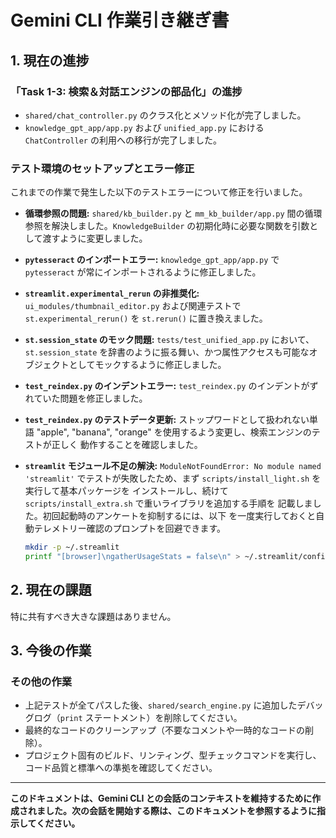 # Gemini CLI 作業引き継ぎ書

## 1. 現在の進捗

### 「Task 1-3: 検索＆対話エンジンの部品化」の進捗

*   `shared/chat_controller.py` のクラス化とメソッド化が完了しました。
*   `knowledge_gpt_app/app.py` および `unified_app.py` における `ChatController` の利用への移行が完了しました。

### テスト環境のセットアップとエラー修正

これまでの作業で発生した以下のテストエラーについて修正を行いました。

*   **循環参照の問題:** `shared/kb_builder.py` と `mm_kb_builder/app.py` 間の循環参照を解決しました。`KnowledgeBuilder` の初期化時に必要な関数を引数として渡すように変更しました。
*   **`pytesseract` のインポートエラー:** `knowledge_gpt_app/app.py` で `pytesseract` が常にインポートされるように修正しました。
*   **`streamlit.experimental_rerun` の非推奨化:** `ui_modules/thumbnail_editor.py` および関連テストで `st.experimental_rerun()` を `st.rerun()` に置き換えました。
*   **`st.session_state` のモック問題:** `tests/test_unified_app.py` において、`st.session_state` を辞書のように振る舞い、かつ属性アクセスも可能なオブジェクトとしてモックするように修正しました。
*   **`test_reindex.py` のインデントエラー:** `test_reindex.py` のインデントがずれていた問題を修正しました。
*   **`test_reindex.py` のテストデータ更新:** ストップワードとして扱われない単語
    "apple", "banana", "orange" を使用するよう変更し、検索エンジンのテストが正しく
    動作することを確認しました。
*   **`streamlit` モジュール不足の解決:** `ModuleNotFoundError: No module named 'streamlit'`
    でテストが失敗したため、まず `scripts/install_light.sh` を実行して基本パッケージを
    インストールし、続けて `scripts/install_extra.sh` で重いライブラリを追加する手順を
    記載しました。初回起動時のアンケートを抑制するには、以下
    を一度実行しておくと自動テレメトリー確認のプロンプトを回避できます。

    ```bash
    mkdir -p ~/.streamlit
    printf "[browser]\ngatherUsageStats = false\n" > ~/.streamlit/config.toml
    ```

## 2. 現在の課題

特に共有すべき大きな課題はありません。

## 3. 今後の作業

### その他の作業

*   上記テストが全てパスした後、`shared/search_engine.py` に追加したデバッグログ（`print` ステートメント）を削除してください。
*   最終的なコードのクリーンアップ（不要なコメントや一時的なコードの削除）。
*   プロジェクト固有のビルド、リンティング、型チェックコマンドを実行し、コード品質と標準への準拠を確認してください。

---
**このドキュメントは、Gemini CLI との会話のコンテキストを維持するために作成されました。次の会話を開始する際は、このドキュメントを参照するように指示してください。**
